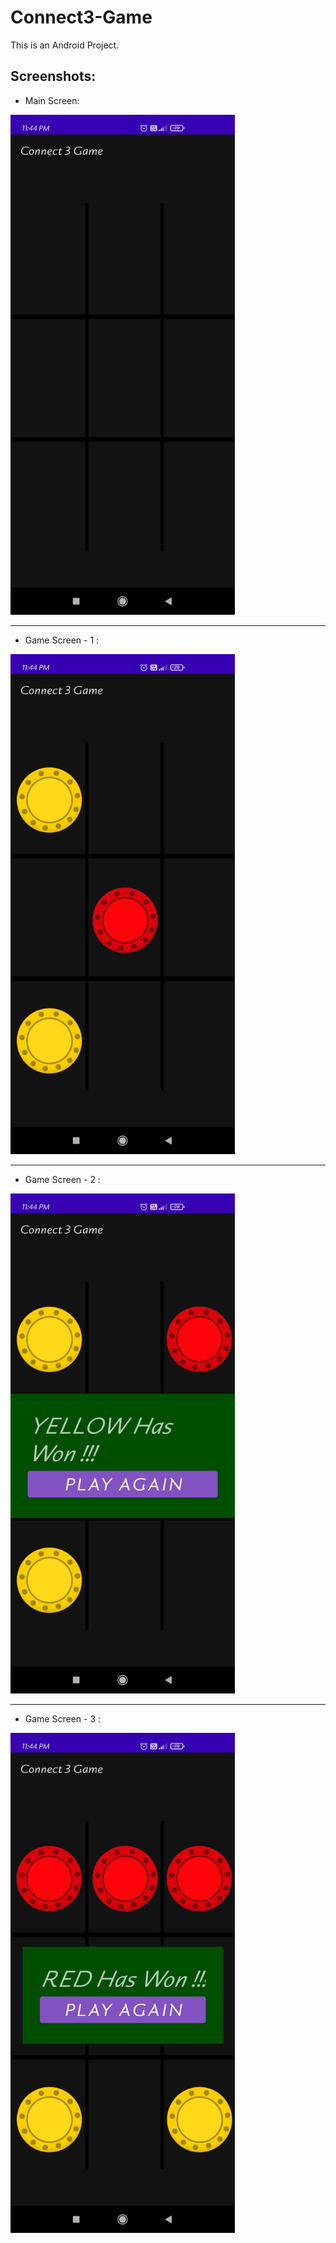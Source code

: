 # Connect3-Game
This is an Android Project.


## Screenshots:

* Main Screen:

<div>
  <img src="https://github.com/Mahamrithunjaya/Connect3-Game/blob/master/screenshots/Screenshot_2021-05-19-23-44-09-648_com.example.connect3game.jpg" alt="Main-Screen" height="800dp">
<div>

---

* Game Screen - 1 :

<div>
  <img src="https://github.com/Mahamrithunjaya/Connect3-Game/blob/master/screenshots/Screenshot_2021-05-19-23-44-17-341_com.example.connect3game.jpg" alt="game-screen-1" height="800dp">
</div>

---

* Game Screen - 2 :

<div>
  <img src="https://github.com/Mahamrithunjaya/Connect3-Game/blob/master/screenshots/Screenshot_2021-05-19-23-44-27-983_com.example.connect3game.jpg" alt="game-screen-2" height="800dp">
</div>

---

* Game Screen - 3 :

<div>
  <img src="https://github.com/Mahamrithunjaya/Connect3-Game/blob/master/screenshots/Screenshot_2021-05-19-23-44-36-786_com.example.connect3game.jpg" alt="game-screen-3" height="800dp">
</div>
